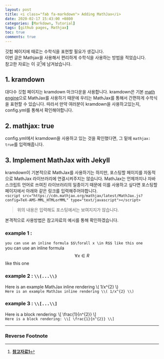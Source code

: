```yaml
---
layout: post
title: <i class="fab fa-markdown"> Adding MathJax</i>
date: 2020-02-17 15:43:00 +0800
categories: [Markdown, Tutorial]
tags: [github pages, Mathjax]
toc: true
comments: true
---
```

<script src="https://cdn.mathjax.org/mathjax/latest/MathJax.js?config=TeX-AMS-MML_HTMLorMML" type="text/javascript"></script>

깃헙 페이지에 때로는 수학식을 표현할 필요가 생깁니다.  
이번 글은 Mathjax을 사용해서 편리하게 수학식을 사용하는 방법을 적었습니다.  
참고한 자료는 이 곳[^footnote]에 남겨놨습니다.  

## 1. kramdown
대다수 깃헙 페이지는 kramdown 마크다운을 사용합니다. kramdown은 기본 [math engine](https://kramdown.gettalong.org/converter/html.html#math-support)으로 MathJax를 사용하기 때문에 우리는 MathJax를 통해서 간편하게 수학식을 표현할 수 있습니다. 따라서 만약 여러분이 kramdown을 사용하고있는지, config.yml를 통해서 확인해야합니다. 


## 2. mathjax: true
config.yml에서 kramdown을 사용하고 있는 것을 확인했다면, 그 밑에 `mathjax: true`를 입력해줍니다. 


## 3. Implement MathJax with Jekyll
kramdown이 기본적으로 MathJax를 사용하기는 하지만, 포스팅할 페이지를 자동적으로 MathJax 라이브러리에 연결시켜주지는 않습니다. MathJax는 언제까지나 자바스크립트 언어로 쓰여진 라이브러리의 일종이기 때문에 이를 사용하고 싶다면 포스팅할 페이지에서 아래와 같은 링크를 입력해주어야합니다.  
`<script src="https://cdn.mathjax.org/mathjax/latest/MathJax.js?config=TeX-AMS-MML_HTMLorMML" type="text/javascript"></script>`  
> 위의 내용은 입력해도 포스팅에서는 보여지지가 않습니다.

  
본격적으로 사용방법은 참고자료의 예시를 통해 확인하겠습니다.


### example 1 : <kbd>$$ $$</kbd>

```you can use an inline formula $$\forall x \in R$$ like this one```   
you can use an inline formula $$\forall x \in R$$ like this one  


### example 2 : `\\(...\\)`  

Here is an example MathJax inline rendering \\( 1/x^{2} \\)  
`Here is an example MathJax inline rendering \\( 1/x^{2} \\)`


### example 3 : `\\[...\\]`  

Here is a block rendering: \\[ \frac{1}{n^{2}} \\]  
`Here is a block rendering: \\[ \frac{1}{n^{2}} \\]`

  
***    
    
### Reverse Footnote
[^footnote]: [**참고자료1**](http://themicronaut.github.io/theme-setup/)

